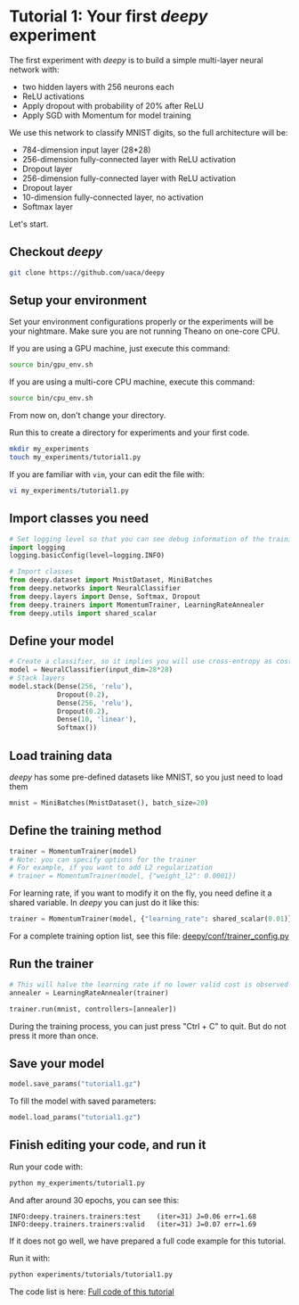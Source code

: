 # Tutorial 1: Your first *deepy* experiment

The first experiment with *deepy* is to build a simple multi-layer neural network with:

- two hidden layers with 256 neurons each
- ReLU activations
- Apply dropout with probability of 20% after ReLU
- Apply SGD with Momentum for model training

We use this network to classify MNIST digits, so the full architecture will be:

- 784-dimension input layer (28*28)
- 256-dimension fully-connected layer with ReLU activation
- Dropout layer
- 256-dimension fully-connected layer with ReLU activation
- Dropout layer
- 10-dimension fully-connected layer, no activation
- Softmax layer

Let's start.

## Checkout *deepy*

```bash
git clone https://github.com/uaca/deepy
```

## Setup your environment

Set your environment configurations properly or the experiments will be your nightmare.
Make sure you are not running Theano on one-core CPU.

If you are using a GPU machine, just execute this command:
```bash
source bin/gpu_env.sh
```

If you are using a multi-core CPU machine, execute this command:
```bash
source bin/cpu_env.sh
```

From now on, don't change your directory.
 
Run this to create a directory for experiments and your first code.

```bash
mkdir my_experiments
touch my_experiments/tutorial1.py
```

If you are familiar with `vim`, your can edit the file with:
```bash
vi my_experiments/tutorial1.py
```

## Import classes you need

```python
# Set logging level so that you can see debug information of the training process.
import logging
logging.basicConfig(level=logging.INFO)

# Import classes
from deepy.dataset import MnistDataset, MiniBatches
from deepy.networks import NeuralClassifier
from deepy.layers import Dense, Softmax, Dropout
from deepy.trainers import MomentumTrainer, LearningRateAnnealer
from deepy.utils import shared_scalar
```

## Define your model

```python
# Create a classifier, so it implies you will use cross-entropy as cost.
model = NeuralClassifier(input_dim=28*28) 
# Stack layers
model.stack(Dense(256, 'relu'),
            Dropout(0.2),
            Dense(256, 'relu'),
            Dropout(0.2),
            Dense(10, 'linear'),
            Softmax())
```


## Load training data

*deepy* has some pre-defined datasets like MNIST, so you just need to load them

```python
mnist = MiniBatches(MnistDataset(), batch_size=20)
```

## Define the training method

```python
trainer = MomentumTrainer(model)
# Note: you can specify options for the trainer
# For example, if you want to add L2 regularization
# trainer = MomentumTrainer(model, {"weight_l2": 0.0001})
```

For learning rate, if you want to modify it on the fly, you need define it a shared variable.
In *deepy* you can just do it like this:
```python
trainer = MomentumTrainer(model, {"learning_rate": shared_scalar(0.01)})
```

For a complete training option list, see this file:
[deepy/conf/trainer_config.py](https://github.com/uaca/deepy/blob/master/deepy/conf/trainer_config.py)

## Run the trainer

```python
# This will halve the learning rate if no lower valid cost is observed in 5 epochs
annealer = LearningRateAnnealer(trainer)

trainer.run(mnist, controllers=[annealer])
```

During the training process, you can just press "Ctrl + C" to quit. But do not press it more than once.

## Save your model

```python
model.save_params("tutorial1.gz")
```

To fill the model with saved parameters:
```python
model.load_params("tutorial1.gz")
```

## Finish editing your code, and run it

Run your code with:
```bash
python my_experiments/tutorial1.py
```

And after around 30 epochs, you can see this:
```
INFO:deepy.trainers.trainers:test    (iter=31) J=0.06 err=1.68
INFO:deepy.trainers.trainers:valid   (iter=31) J=0.07 err=1.69
```

If it does not go well, we have prepared a full code example for this tutorial.

Run it with:
```bash
python experiments/tutorials/tutorial1.py
```

The code list is here:
[Full code of this tutorial](https://github.com/uaca/deepy/blob/master/experiments/tutorials/tutorial1.py)